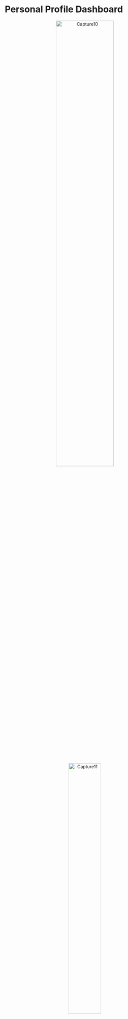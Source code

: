 # Personal Profile Dashboard

<p align="center">
  <img src="https://github.com/user-attachments/assets/8010ee6e-1186-4295-882c-7fee0e514b51" alt="Capture10" width="60%" />
  <img src="https://github.com/user-attachments/assets/c8d262a2-c6eb-46ec-95af-4b1620400b3f" alt="Capture11" width="45%" />
</p>

A simple React + Vite app that fetches and displays random user profiles using the [Random User API](https://randomuser.me/).  

## Features
- Fetches a random user on page load
- Displays:
  - Profile picture
  - Full name
  - Address
  - Phone number
  - Email
  - Date of birth
- "Fetch New User" button to load another profile
- Responsive layout with **vanilla CSS**
- Works across major browsers (Chrome, Firefox, Edge)

## Setup
1. Clone the repo  
   ```bash
   git clone <your-repo-url>
   cd <repo-folder>
